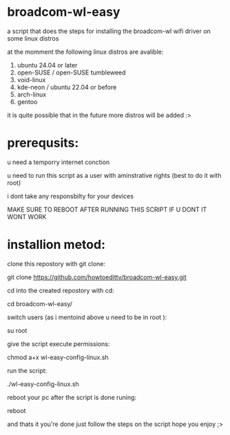 # broadcom-wl-easy


a script that does the steps for installing the broadcom-wl wifi driver on some linux distros

at the momment the following linux distros are avalible:

1) ubuntu 24.04 or later
2) open-SUSE / open-SUSE tumbleweed
3) void-linux
4) kde-neon / ubuntu 22.04 or before
5) arch-linux
6) gentoo

it is quite possible that in the future more distros will be added :>

# prerequsits:

u need a temporry internet conction


u need to run this script as a user with aminstrative rights (best to do it with root)


i dont take any responsbilty for your devices


MAKE SURE TO REBOOT AFTER RUNNING THIS SCRIPT IF U DONT IT WONT WORK 

# installion metod:

clone this repostory with git clone:


git clone https://github.com/howtoedittv/broadcom-wl-easy.git


cd into the created repostory with cd:


cd broadcom-wl-easy/


switch users (as i mentoind above u need to be in root ):


su root


give the script execute permissions:


chmod a+x wl-easy-config-linux.sh


run the script:

./wl-easy-config-linux.sh



reboot your pc after the script is done runing:


reboot


and thats it you're done just follow the steps on the script
hope you enjoy ;>
